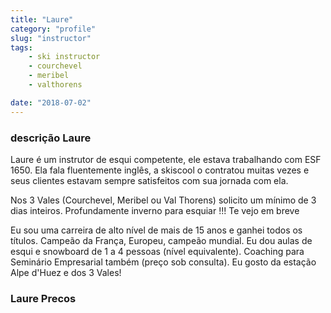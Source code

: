 ```yaml
---
title: "Laure"
category: "profile"
slug: "instructor"
tags:
    - ski instructor
    - courchevel
    - meribel
    - valthorens

date: "2018-07-02"
---
```


### descrição Laure
Laure é um instrutor de esqui competente, ele estava trabalhando com ESF 1650. Ela fala fluentemente inglês, a skiscool o contratou muitas vezes e seus clientes estavam sempre satisfeitos com sua jornada com ela.

Nos 3 Vales (Courchevel, Meribel ou Val Thorens) solicito um mínimo de 3 dias inteiros.
Profundamente inverno para esquiar !!!
Te vejo em breve

Eu sou uma carreira de alto nível de mais de 15 anos e ganhei todos os títulos.
Campeão da França, Europeu, campeão mundial.
Eu dou aulas de esqui e snowboard de 1 a 4 pessoas (nível equivalente).
Coaching para Seminário Empresarial também (preço sob consulta). Eu gosto da estação Alpe d'Huez e dos 3 Vales!

 
### Laure Precos
